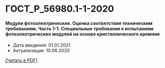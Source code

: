 # ГОСТ_Р_56980.1-1-2020

#### Модули фотоэлектрические. Оценка соответствия техническим требованиям. Часть 1-1. Специальные требования к испытаниям фотоэлектрических модулей на основе кристаллического кремния

- Дата введения: 01.01.2021
- Актуализация: 10.06.2020

<a onclick="openFileCallback('https://standartgost.ru/g/ГОСТ_Р_56980.1-1-2020.pdf', 'ГОСТ_Р_56980.1-1-2020.pdf');" href="#">[Читать в PDF]</a>